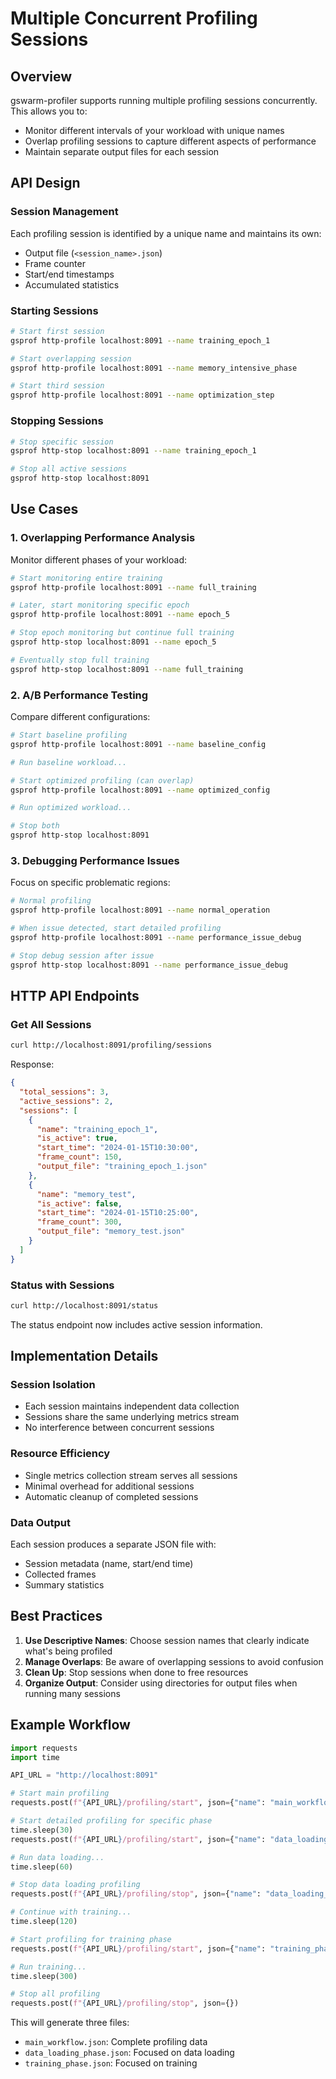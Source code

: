 # Multiple Concurrent Profiling Sessions

## Overview

gswarm-profiler supports running multiple profiling sessions concurrently. This allows you to:
- Monitor different intervals of your workload with unique names
- Overlap profiling sessions to capture different aspects of performance
- Maintain separate output files for each session

## API Design

### Session Management

Each profiling session is identified by a unique name and maintains its own:
- Output file (`<session_name>.json`)
- Frame counter
- Start/end timestamps
- Accumulated statistics

### Starting Sessions

```bash
# Start first session
gsprof http-profile localhost:8091 --name training_epoch_1

# Start overlapping session
gsprof http-profile localhost:8091 --name memory_intensive_phase

# Start third session
gsprof http-profile localhost:8091 --name optimization_step
```

### Stopping Sessions

```bash
# Stop specific session
gsprof http-stop localhost:8091 --name training_epoch_1

# Stop all active sessions
gsprof http-stop localhost:8091
```

## Use Cases

### 1. Overlapping Performance Analysis

Monitor different phases of your workload:

```bash
# Start monitoring entire training
gsprof http-profile localhost:8091 --name full_training

# Later, start monitoring specific epoch
gsprof http-profile localhost:8091 --name epoch_5

# Stop epoch monitoring but continue full training
gsprof http-stop localhost:8091 --name epoch_5

# Eventually stop full training
gsprof http-stop localhost:8091 --name full_training
```

### 2. A/B Performance Testing

Compare different configurations:

```bash
# Start baseline profiling
gsprof http-profile localhost:8091 --name baseline_config

# Run baseline workload...

# Start optimized profiling (can overlap)
gsprof http-profile localhost:8091 --name optimized_config

# Run optimized workload...

# Stop both
gsprof http-stop localhost:8091
```

### 3. Debugging Performance Issues

Focus on specific problematic regions:

```bash
# Normal profiling
gsprof http-profile localhost:8091 --name normal_operation

# When issue detected, start detailed profiling
gsprof http-profile localhost:8091 --name performance_issue_debug

# Stop debug session after issue
gsprof http-stop localhost:8091 --name performance_issue_debug
```

## HTTP API Endpoints

### Get All Sessions

```bash
curl http://localhost:8091/profiling/sessions
```

Response:
```json
{
  "total_sessions": 3,
  "active_sessions": 2,
  "sessions": [
    {
      "name": "training_epoch_1",
      "is_active": true,
      "start_time": "2024-01-15T10:30:00",
      "frame_count": 150,
      "output_file": "training_epoch_1.json"
    },
    {
      "name": "memory_test",
      "is_active": false,
      "start_time": "2024-01-15T10:25:00",
      "frame_count": 300,
      "output_file": "memory_test.json"
    }
  ]
}
```

### Status with Sessions

```bash
curl http://localhost:8091/status
```

The status endpoint now includes active session information.

## Implementation Details

### Session Isolation

- Each session maintains independent data collection
- Sessions share the same underlying metrics stream
- No interference between concurrent sessions

### Resource Efficiency

- Single metrics collection stream serves all sessions
- Minimal overhead for additional sessions
- Automatic cleanup of completed sessions

### Data Output

Each session produces a separate JSON file with:
- Session metadata (name, start/end time)
- Collected frames
- Summary statistics

## Best Practices

1. **Use Descriptive Names**: Choose session names that clearly indicate what's being profiled
2. **Manage Overlaps**: Be aware of overlapping sessions to avoid confusion
3. **Clean Up**: Stop sessions when done to free resources
4. **Organize Output**: Consider using directories for output files when running many sessions

## Example Workflow

```python
import requests
import time

API_URL = "http://localhost:8091"

# Start main profiling
requests.post(f"{API_URL}/profiling/start", json={"name": "main_workflow"})

# Start detailed profiling for specific phase
time.sleep(30)
requests.post(f"{API_URL}/profiling/start", json={"name": "data_loading_phase"})

# Run data loading...
time.sleep(60)

# Stop data loading profiling
requests.post(f"{API_URL}/profiling/stop", json={"name": "data_loading_phase"})

# Continue with training...
time.sleep(120)

# Start profiling for training phase
requests.post(f"{API_URL}/profiling/start", json={"name": "training_phase"})

# Run training...
time.sleep(300)

# Stop all profiling
requests.post(f"{API_URL}/profiling/stop", json={})
```

This will generate three files:
- `main_workflow.json`: Complete profiling data
- `data_loading_phase.json`: Focused on data loading
- `training_phase.json`: Focused on training 